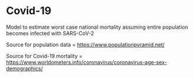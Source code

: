 # Covid-19
Model to estimate worst case national mortality assuming entire population becomes infected with SARS-CoV-2

Source for population data = https://www.populationpyramid.net/

Source for Covid-19 mortality = https://www.worldometers.info/coronavirus/coronavirus-age-sex-demographics/
